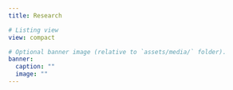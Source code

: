 ```yaml
---
title: Research

# Listing view
view: compact

# Optional banner image (relative to `assets/media/` folder).
banner:
  caption: ""
  image: ""
---
```

